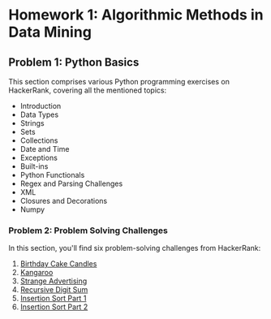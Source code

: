 # Homework 1: Algorithmic Methods in Data Mining

## Problem 1: Python Basics
This section comprises various Python programming exercises on HackerRank, covering all the mentioned topics:
- Introduction
- Data Types
- Strings
- Sets
- Collections
- Date and Time
- Exceptions
- Built-ins
- Python Functionals
- Regex and Parsing Challenges
- XML
- Closures and Decorations
- Numpy

### Problem 2: Problem Solving Challenges
In this section, you'll find six problem-solving challenges from HackerRank:
1. [Birthday Cake Candles](https://www.hackerrank.com/challenges/birthday-cake-candles)
2. [Kangaroo](https://www.hackerrank.com/challenges/kangaroo)
3. [Strange Advertising](https://www.hackerrank.com/challenges/strange-advertising)
4. [Recursive Digit Sum](https://www.hackerrank.com/challenges/recursive-digit-sum)
5. [Insertion Sort Part 1](https://www.hackerrank.com/challenges/insertionsort1)
6. [Insertion Sort Part 2](https://www.hackerrank.com/challenges/insertionsort2)
